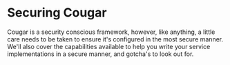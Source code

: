 ---
---
Securing Cougar
===============

Cougar is a security conscious framework, however, like anything, a little care needs to be taken to ensure it's configured in the most secure manner. We'll also cover the capabilities available to help you write your service implementations in a secure manner, and gotcha's to look out for.
